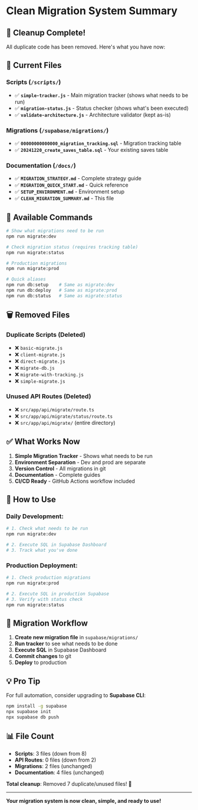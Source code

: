 # Clean Migration System Summary

## 🧹 **Cleanup Complete!**

All duplicate code has been removed. Here's what you have now:

## 📁 **Current Files**

### **Scripts** (`/scripts/`)

- ✅ **`simple-tracker.js`** - Main migration tracker (shows what needs to be run)
- ✅ **`migration-status.js`** - Status checker (shows what's been executed)
- ✅ **`validate-architecture.js`** - Architecture validator (kept as-is)

### **Migrations** (`/supabase/migrations/`)

- ✅ **`00000000000000_migration_tracking.sql`** - Migration tracking table
- ✅ **`20241220_create_saves_table.sql`** - Your existing saves table

### **Documentation** (`/docs/`)

- ✅ **`MIGRATION_STRATEGY.md`** - Complete strategy guide
- ✅ **`MIGRATION_QUICK_START.md`** - Quick reference
- ✅ **`SETUP_ENVIRONMENT.md`** - Environment setup
- ✅ **`CLEAN_MIGRATION_SUMMARY.md`** - This file

## 🚀 **Available Commands**

```bash
# Show what migrations need to be run
npm run migrate:dev

# Check migration status (requires tracking table)
npm run migrate:status

# Production migrations
npm run migrate:prod

# Quick aliases
npm run db:setup    # Same as migrate:dev
npm run db:deploy   # Same as migrate:prod
npm run db:status   # Same as migrate:status
```

## 🗑️ **Removed Files**

### **Duplicate Scripts** (Deleted)

- ❌ `basic-migrate.js`
- ❌ `client-migrate.js`
- ❌ `direct-migrate.js`
- ❌ `migrate-db.js`
- ❌ `migrate-with-tracking.js`
- ❌ `simple-migrate.js`

### **Unused API Routes** (Deleted)

- ❌ `src/app/api/migrate/route.ts`
- ❌ `src/app/api/migrate/status/route.ts`
- ❌ `src/app/api/migrate/` (entire directory)

## ✅ **What Works Now**

1. **Simple Migration Tracker** - Shows what needs to be run
2. **Environment Separation** - Dev and prod are separate
3. **Version Control** - All migrations in git
4. **Documentation** - Complete guides
5. **CI/CD Ready** - GitHub Actions workflow included

## 🎯 **How to Use**

### **Daily Development:**

```bash
# 1. Check what needs to be run
npm run migrate:dev

# 2. Execute SQL in Supabase Dashboard
# 3. Track what you've done
```

### **Production Deployment:**

```bash
# 1. Check production migrations
npm run migrate:prod

# 2. Execute SQL in production Supabase
# 3. Verify with status check
npm run migrate:status
```

## 🔄 **Migration Workflow**

1. **Create new migration file** in `supabase/migrations/`
2. **Run tracker** to see what needs to be done
3. **Execute SQL** in Supabase Dashboard
4. **Commit changes** to git
5. **Deploy** to production

## 💡 **Pro Tip**

For full automation, consider upgrading to **Supabase CLI**:

```bash
npm install -g supabase
npx supabase init
npx supabase db push
```

## 📊 **File Count**

- **Scripts**: 3 files (down from 8)
- **API Routes**: 0 files (down from 2)
- **Migrations**: 2 files (unchanged)
- **Documentation**: 4 files (unchanged)

**Total cleanup**: Removed 7 duplicate/unused files! 🎉

---

**Your migration system is now clean, simple, and ready to use!**

